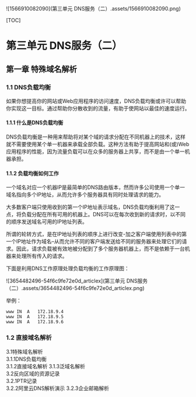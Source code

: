 ![1566910082090](第三单元 DNS服务（二）.assets/1566910082090.png)



[TOC]



# 第三单元 DNS服务（二）



## 第一章 特殊域名解析

### 1.1 DNS负载均衡

如果你想提高你的网站或Web应用程序的访问速度，DNS负载均衡或许可以帮助你实现这一目标。通过帮助你分散收到的流量，有助于使网站以最佳的速度运行。



#### 1.1.1 什么是DNS负载均衡

DNS负载均衡是一种用来帮助将对某个域的请求分配在不同机器上的技术，这样就不需要使用某个单一机器来承载全部负载。这种方法有助于提高网站和(或)Web应用程序的性能，因为流量负载可以在众多的服务器上共享，而不是由一个单一机器承担。



#### 1.1.2 负载均衡如何工作

一个域名对应一个机器IP是最简单的DNS路由版本，然而许多公司使用一个单一域名指向多个IP地址，从而允许多个服务器具有同时处理请求的能力。

大多数客户端只使用收到的第一个IP地址表示域名，DNS负载均衡利用了这一点，将负载分配在所有可用的机器上。DNS可以在每次收到新的请求时，以不同的顺序发送域名可用的IP地址列表。

所谓的轮转方式，是在IP地址列表的顺序上进行改变-加之客户端使用列表中的第一个IP地址作为域名–从而允许不同的客户端发送给不同的服务器来处理它们的请求。因此，请求负载被有效地被分配到了多个服务器机器上，而不是依赖于一台机器来处理所有传入的请求。

下面是利用DNS工作原理处理负载均衡的工作原理图：

![3654482496-54f6c9fe72e0d_articlex](第三单元 DNS服务（二）.assets/3654482496-54f6c9fe72e0d_articlex.png)

举例：

```
www	IN	A	172.18.9.4
www	IN	A	172.18.9.5
www	IN	A	172.18.9.6
```



### 1.2 直接域名解析



3.1特殊域名解析	
3.1.1DNS负载均衡	
3.1.2直接域名解析	
3.1.3泛域名解析	
3.2反向区域的资源记录	
3.2.1PTR记录	
3.2.2阿里云DNS解析演示
3.2.3企业邮箱解析